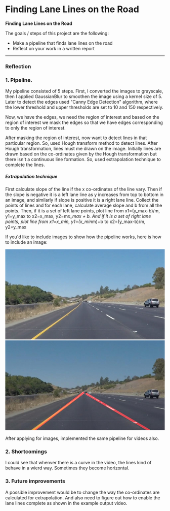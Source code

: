 # **Finding Lane Lines on the Road** 


**Finding Lane Lines on the Road**

The goals / steps of this project are the following:
* Make a pipeline that finds lane lines on the road
* Reflect on your work in a written report


[//]: # (Image References)

[image1]: ./test_images/solidYellowCurve.jpg
[image2]: ./test_images/solidYellowCurve_final.jpg


---

### Reflection

### 1. Pipeline.

My pipeline consisted of 5 steps. First, I converted the images to grayscale, then I applied GaussianBlur to 
smoothen the image using a kernel size of 5. Later to detect the edges used "Canny Edge Detection" algorithm, where the lower threshold and upper thresholds are set to 10 and 150 respectively.

Now, we have the edges, we need the region of interest and based on the region of interest we mask the edges so that we have edges corresponding to only the region of interest.

After masking the region of interest, now want to detect lines in that particular region. So, used Hough transform method to detect lines. After Hough transformation, lines must me drawn on the image. Initially lines are drawn based on the co-ordinates given by the Hough transformation but there isn't a continuous line formation. So, used extrapolation technique to complete the lines.

##### Extrapolation technique
First calculate slope of the line if the x co-ordinates of the line vary. Then if the slope is negative it is a left lane line as y increases from top to bottom in an image, and similarly if slope is positive it is a right lane line. Collect the points of lines and for each lane, calculate average slope and b from all the points. Then, if it is a set of left lane points,
plot line from x1=(y_max-b)/m, y1=y_max to x2=x_max, y2=m*x_max + b. And if it is a set of right lane points, plot line from x1=x_min, y1=(x_min*m)+b to x2=(y_max-b)/m, y2=y_max


If you'd like to include images to show how the pipeline works, here is how to include an image: 

![Initial image][image1] ![Final Image][image2]

After applying for images, implemented the same pipeline for videos also.


### 2. Shortcomings

I could see that whenver there is a curve in the video, the lines kind of behave in a wierd way. Sometimes they become horizontal.


### 3. Future improvements

A possible improvement would be to change the way the co-ordinates are calculated for extrapolation. And also need to figure out how to enable the lane lines complete as shown in the example output video.
